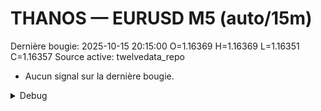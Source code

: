 # THANOS — EURUSD M5 (auto/15m)
Dernière bougie: 2025-10-15 20:15:00  O=1.16369  H=1.16369  L=1.16351  C=1.16357
Source active: twelvedata_repo

- Aucun signal sur la dernière bougie.

<details><summary>Debug</summary>

- TD_API_KEY manquant.

</details>